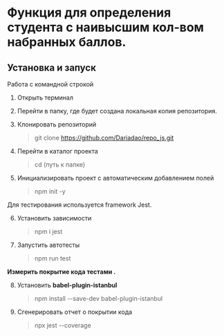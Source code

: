 

# Функция для определения студента с наивысшим кол-вом набранных баллов.

## Установка и запуск

Работа с командной строкой

1. Открыть терминал

2. Перейти в папку, где будет создана локальная копия репозитория.

3. Клонировать репозиторий

   > git clone https://github.com/Dariadao/repo_js.git

4. Перейти в каталог проекта

   > cd (путь к папке)

5. Инициализировать проект с автоматическим добавлением полей

   > npm init -y

Для тестирования используется framework Jest.

6. Установить зависимости

   > npm i jest

7. Запустить автотесты

   > npm run test

**Измерить покрытие кода тестами
.**

8. Установить **babel-plugin-istanbul**

   > npm install --save-dev babel-plugin-istanbul

9. Сгенерировать отчет о покрытии кода

   > npx jest --coverage
